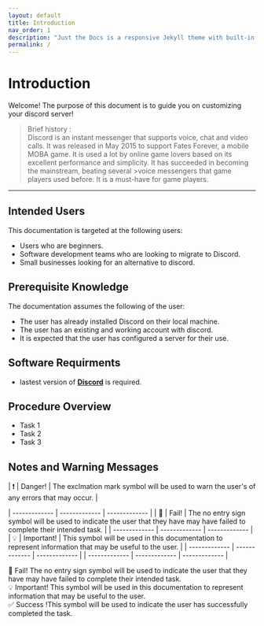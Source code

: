 ```yaml
---
layout: default
title: Introduction
nav_order: 1
description: "Just the Docs is a responsive Jekyll theme with built-in search that is easily customizable and hosted on GitHub Pages."
permalink: /
---
```


# Introduction
Welcome! The purpose of this document is to guide you on customizing your discord server!
>Brief history : <br />
>Discord is an instant messenger that supports voice, chat and video calls. It was released in May 2015 to support Fates Forever, a mobile MOBA game.
>It is used a lot by online game lovers based on its excellent performance and simplicity. It has succeeded in becoming the mainstream, beating several >voice messengers that game players used before. It is a must-have for game players.

---

## Intended Users
This documentation is targeted at the following users:
* Users who are beginners.
* Software development teams who are looking to migrate to Discord.
* Small businesses looking for an alternative to discord.


## Prerequisite Knowledge
The documentation assumes the following of the user:
* The user has already installed Discord on their local machine.
* The user has an existing and working account with discord.
* It is expected that the user has configured a server for their use.


## Software Requirments
* lastest version of [**Discord**](https://discord.com/download) is required.

## Procedure Overview
* Task 1
* Task 2
* Task 3 

## Notes and Warning Messages

| :heavy_exclamation_mark:  | Danger! | The exclmation mark symbol will be used to warn the user's of any errors that may occur.  |
<br />

| ------------- | ------------- | ------------- |
| :no_entry_sign: | Fail! | The no entry sign symbol will be used to indicate the user that they have may have failed to complete their intended task. |
| ------------- | ------------- | ------------- |
| :bulb: | Important! | This symbol will be used in this documentation to represent information that may be useful to the user. |
| ------------- | ------------- | ------------- |
| ------------- | ------------- | ------------- |



:no_entry_sign: Fail! The no entry sign symbol will be used to indicate the user that they have may have failed to complete their intended task. <br /> 
:bulb:   Important! This symbol will be used in this documentation to represent information that may be useful to the user.<br /> 
:white_check_mark: Success !This symbol will be used to indicate the user has successfully completed the task.<br /> 
